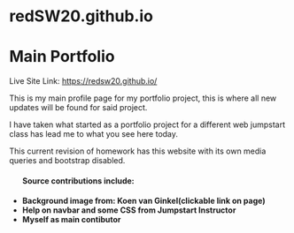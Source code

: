 # redSW20.github.io
<h1>Main Portfolio</h1>

Live Site Link: https://redsw20.github.io/

<p>This is my main profile page for my portfolio project, this is where all new updates will be found for said project. </p>

<p>I have taken what started as a portfolio project for a different web jumpstart class has lead me to what you see here today. </p>

<p>This current revision of homework has this website with its own media queries and bootstrap disabled.</p>

<ul><h4>Source contributions include:<h4>
<li>Background image from: Koen van Ginkel(clickable link on page)</li>
<li>Help on navbar and some CSS from Jumpstart Instructor</li>
<li>Myself as main contibutor</li>
</ul>
